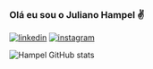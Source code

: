 ### Olá eu sou o Juliano Hampel ✌️

[![linkedin](https://img.shields.io/badge/LinkedIn-0077B5?style=for-the-badge&logo=linkedin&logoColor=white)](https://www.linkedin.com/in/juliano-hampel-a03917168)
[![instagram](https://img.shields.io/badge/Instagram-E4405F?style=for-the-badge&logo=instagram&logoColor=white)](https://www.instagram.com/julianohampel/)

![Hampel GitHub stats](https://github-readme-stats.vercel.app/api?username=julianohampel&show_icons=true&theme=dracula)
